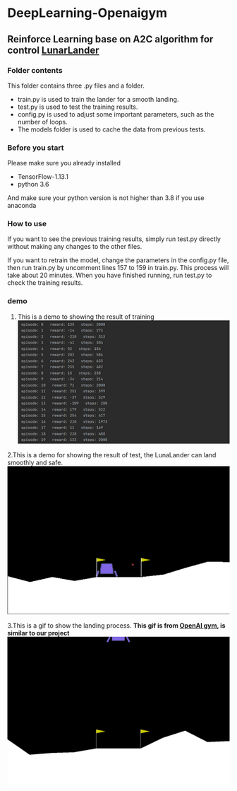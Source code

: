 # DeepLearning-Openaigym

## Reinforce Learning base on A2C algorithm for control [LunarLander](https://www.gymlibrary.dev/environments/box2d/lunar_lander/)
### Folder contents
This folder contains three .py files and a folder.

+ train.py is used to train the lander for a smooth landing.
+ test.py is used to test the training results.
+ config.py is used to adjust some important parameters, such as the number of loops.
+ The models folder is used to cache the data from previous tests.
          

### Before you start

Please make sure you already installed 

- TensorFlow-1.13.1
- python 3.6

And make sure your python version is not higher than 3.8 if you use anaconda

### How to use

If you want to see the previous training results, simply run test.py directly without making any changes to the other files. 

If you want to retrain the model, change the parameters in the config.py file, then run train.py by uncomment lines 157 to 159 in train.py. This process will take about 20 minutes. When you have finished running, run test.py to check the training results.

### demo
1. This is a demo to showing the result of training
![training demo](https://github.com/han-ziqi/DeepLearning-openaigym/raw/master/demo/Train%20result.jpeg "demo for training")

2.This is a demo for showing the result of test, the LunaLander can land smoothly and safe.
![finish demo](https://github.com/han-ziqi/DeepLearning-openaigym/raw/master/demo/demo.jpeg)

3.This is a gif to show the landing process.
**This gif is from [OpenAI gym](https://www.gymlibrary.dev), is similar to our project**
![demo](https://github.com/han-ziqi/DeepLearning-openaigym/raw/master/demo/lunar_lander_continuous.gif)
